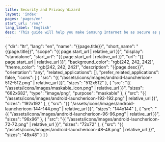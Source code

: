 ```yaml
---
title: Security and Privacy Wizard
layout: 'index'
pages: 'pages/en'
start_url: '/en/'
lang_label: 'English'
desc: 'This guide will help you make Samsung Internet be as secure as possible and explain how it protects you.'
---
```

{
"dir": "ltr",
"lang": "en",
"name": "{{page.title}}",
"short_name": "{{page.title}}",
"scope": "{{ page.start_url  | relative_url }}",
"display": "standalone",
"start_url": "{{ page.start_url | relative_url }}",
"url": "{{ page.start_url | relative_url }}",
"background_color": "rgb(242, 242, 242)",
"theme_color": "rgb(242, 242, 242)",
"description": "{{page.desc}}",
"orientation": "any",
"related_applications": [],
"prefer_related_applications": false,
"icons": [
	{
		"src": "{{ "/assets/icons/images/android-launchericon-512-512.png" | relative_url }}",
		"sizes": "512x512"
	},
	{
		"src": "{{ "/assets/icons/images/maskable_icon.png" | relative_url }}",
		"sizes": "682x682",
		"type": "image/png",
		"purpose": "maskable"
	},
	{
		"src": "{{ "/assets/icons/images/android-launchericon-192-192.png" | relative_url }}",
		"sizes": "192x192"
	},
	{
		"src": "{{ "/assets/icons/images/android-launchericon-144-144.png" | relative_url }}",
		"sizes": "144x144"
	},
	{
		"src": "{{ "/assets/icons/images/android-launchericon-96-96.png" | relative_url }}",
		"sizes": "96x96"
	},
	{
		"src": "{{ "/assets/icons/images/android-launchericon-72-72.png" | relative_url }}",
		"sizes": "72x72"
	},
	{
		"src": "{{ "/assets/icons/images/android-launchericon-48-48.png" | relative_url }}",
		"sizes": "48x48"
	}
]
}